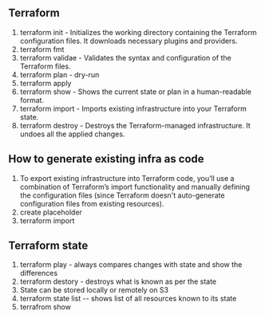 ## Terraform
1. terraform init - Initializes the working directory containing the Terraform configuration files. It downloads necessary plugins and providers.
2. terraform fmt
3. terraform validae - Validates the syntax and configuration of the Terraform files.
4. terraform plan - dry-run
5. terraform apply
6. terraform show - Shows the current state or plan in a human-readable format.
7. terraform import - Imports existing infrastructure into your Terraform state.
8. terraform destroy - Destroys the Terraform-managed infrastructure. It undoes all the applied changes.

## How to generate existing infra as code
1. To export existing infrastructure into Terraform code, you’ll use a combination of Terraform’s import functionality and manually defining the configuration files (since Terraform doesn't auto-generate configuration files from existing resources). 
2. create placeholder
3. terraform import


## Terraform state
1. terraform play - always compares changes with state and show the differences
2. terraform destory - destroys what is known as per the state
3. State can be stored locally or remotely on S3
4. terraform state list -- shows list of all resources known to its state
5. terrafrom show
